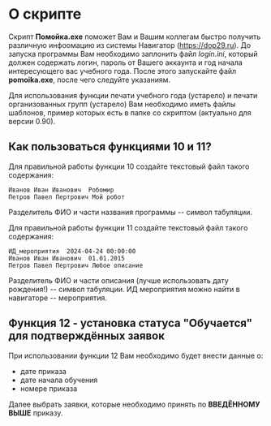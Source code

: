 # О скрипте

Скрипт <b>Помойка.exe</b> поможет Вам и Вашим коллегам быстро получить различную инфоомацию из системы Навигатор (https://dop29.ru). 
До запуска программы Вам необходимо заплонить файл <i>login.ini</i>, который должен содержать логин, пароль от Вашего аккаунта и год начала интересующего вас учебного года.
После этого запускайте файл <b>pomoika.exe</b>, после чего следуйте указаниям.

Для использования функции печати учебного года (устарело) и печати организованных групп (устарело) Вам необходимо иметь файлы шаблонов, пример которых есть в папке со скриптом (актуально для версии 0.90).

## Как пользоваться функциями 10 и 11?
Для правильной работы функции 10 создайте текстовый файл такого содержания:
```
Иванов Иван Иванович  Робомир
Петров Павел Пертрович Мой робот
```
Разделитель ФИО и части названия программы -- символ табуляции.

Для правильной работы функции 11 создайте текстовый файл такого содержания:
```
ИД_мероприятия  2024-04-24 00:00:00
Иванов Иван Иванович  01.01.2015
Петров Павел Пертрович Любое описание
```
Разделитель ФИО и части описания (лучше использовать дату рождения!) -- символ табуляции.
ИД мероприятия можно найти в навигаторе -- мероприятия.

## Функция 12 - установка статуса "Обучается" для подтверждённых заявок
При использовании функции 12 Вам необходимо будет внести данные о:
- дате приказа
- дате начала обучения
- номере приказа

Далее выбрать заявки, которые необходимо принять по <b>ВВЕДЁННОМУ ВЫШЕ</b> приказу.

